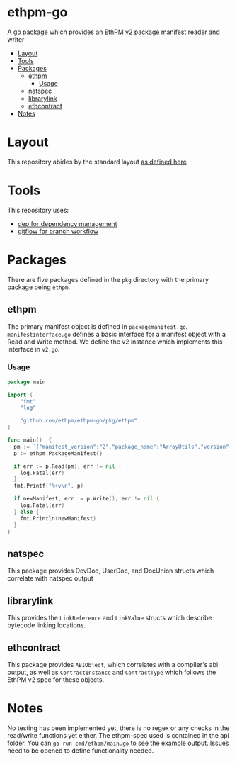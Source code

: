 ethpm-go
=========================
A go package which provides an [EthPM v2 package manifest](https://github.com/ethpm/ethpm-spec) reader and writer

<!-- START doctoc generated TOC please keep comment here to allow auto update -->
<!-- DON'T EDIT THIS SECTION, INSTEAD RE-RUN doctoc TO UPDATE -->


- [Layout](#layout)
- [Tools](#tools)
- [Packages](#packages)
  - [ethpm](#ethpm)
    - [Usage](#usage)
  - [natspec](#natspec)
  - [librarylink](#librarylink)
  - [ethcontract](#ethcontract)
- [Notes](#notes)

<!-- END doctoc generated TOC please keep comment here to allow auto update -->

# Layout
This repository abides by the standard layout [as defined here](https://github.com/golang-standards/project-layout)

# Tools
This repository uses:  
* [dep for dependency management](https://golang.github.io/dep/)
* [gitflow for branch workflow](https://www.atlassian.com/git/tutorials/comparing-workflows/gitflow-workflow)  

# Packages
There are five packages defined in the `pkg` directory with the primary package being `ethpm`.

## ethpm
The primary manifest object is defined in `packagemanifest.go`. `manifestinterface.go` defines a basic interface for a manifest object with a Read and Write method. We define the v2 instance which implements this interface in `v2.go`.   

### Usage
```go
package main

import (
	"fmt"
	"log"

	"github.com/ethpm/ethpm-go/pkg/ethpm"
)

func main()  {
  pm := `{"manifest_version":"2","package_name":"ArrayUtils","version":"1.2.7"}`
  p := ethpm.PackageManifest{}

  if err := p.Read(pm); err != nil {
    log.Fatal(err)
  }
  fmt.Printf("%+v\n", p)

  if newManifest, err := p.Write(); err != nil {
    log.Fatal(err)
  } else {
    fmt.Println(newManifest)
  }
}
```

## natspec
This package provides DevDoc, UserDoc, and DocUnion structs which correlate with natspec output

## librarylink
This provides the `LinkReference` and `LinkValue` structs which describe bytecode linking locations.

## ethcontract
This package provides `ABIObject`, which correlates with a compiler's abi output, as well as `ContractInstance` and `ContractType` which follows the EthPM v2 spec for these objects.

# Notes
No testing has been implemented yet, there is no regex or any checks in the read/write functions yet either. The ethpm-spec used is contained in the api folder. You can `go run cmd/ethpm/main.go` to see the example output. Issues need to be opened to define functionality needed.
